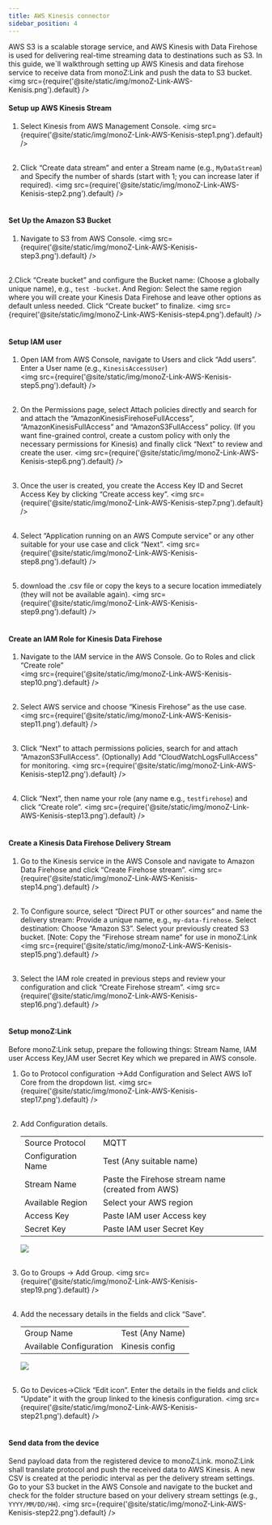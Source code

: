 ```yaml
---
title: AWS Kinesis connector 
sidebar_position: 4
---
```

AWS S3 is a scalable storage service, and AWS Kinesis with Data Firehose is used for delivering real-time streaming data to destinations such as S3. In this guide, we`ll walkthrough setting up AWS Kinesis and data firehose service to receive data from monoZ:Link and push the data to S3 bucket.
<img src={require('@site/static/img/monoZ-Link-AWS-Kenisis.png').default} />


#### Setup up AWS Kinesis Stream
1. Select Kinesis from AWS Management Console. 
    <img src={require('@site/static/img/monoZ-Link-AWS-Kenisis-step1.png').default} /><br /><br />
 

2. Click “Create data stream” and enter a Stream name (e.g., `MyDataStream`) and Specify the number of shards (start with 1; you can increase later if required).
    <img src={require('@site/static/img/monoZ-Link-AWS-Kenisis-step2.png').default} /><br /><br />

 

#### Set Up the Amazon S3 Bucket
1. Navigate to S3 from AWS Console. 
    <img src={require('@site/static/img/monoZ-Link-AWS-Kenisis-step3.png').default} /><br /><br />
 

2.Click “Create bucket” and configure the Bucket name: (Choose a globally unique name), e.g., `test -bucket`. And Region:  Select the same region where you will create your Kinesis Data Firehose and leave other options as default unless needed. Click “Create bucket” to finalize.
    <img src={require('@site/static/img/monoZ-Link-AWS-Kenisis-step4.png').default} /><br /><br />

#### Setup IAM user
1. Open IAM from AWS Console, navigate to Users and click “Add users”. Enter a User name (e.g., `KinesisAccessUser`)  
    <img src={require('@site/static/img/monoZ-Link-AWS-Kenisis-step5.png').default} /><br /><br />

2. On the Permissions page, select Attach policies directly and search for and attach the “AmazonKinesisFirehoseFullAccess”, “AmazonKinesisFullAccess” and “AmazonS3FullAccess” policy. (If you want fine-grained control, create a custom policy with only the necessary permissions for Kinesis) and finally click “Next” to review and create the user.
    <img src={require('@site/static/img/monoZ-Link-AWS-Kenisis-step6.png').default} /><br /><br />
 

3. Once the user is created, you create the Access Key ID and Secret Access Key by clicking “Create access key”.
    <img src={require('@site/static/img/monoZ-Link-AWS-Kenisis-step7.png').default} /><br /><br />
 

4. Select “Application running on an AWS Compute service” or any other suitable for your use case and click “Next”.
    <img src={require('@site/static/img/monoZ-Link-AWS-Kenisis-step8.png').default} /><br /><br />
 
 
5. download the .csv file or copy the keys to a secure location immediately (they will not be available again).
    <img src={require('@site/static/img/monoZ-Link-AWS-Kenisis-step9.png').default} /><br /><br />
 

#### Create an IAM Role for Kinesis Data Firehose
1. Navigate to the IAM service in the AWS Console. Go to Roles and click “Create role”  
    <img src={require('@site/static/img/monoZ-Link-AWS-Kenisis-step10.png').default} /><br /><br />

2. Select AWS service and choose “Kinesis Firehose” as the use case.
    <img src={require('@site/static/img/monoZ-Link-AWS-Kenisis-step11.png').default} /><br /><br />
 

3. Click “Next” to attach permissions policies, search for and attach “AmazonS3FullAccess”. (Optionally) Add “CloudWatchLogsFullAccess” for monitoring.
    <img src={require('@site/static/img/monoZ-Link-AWS-Kenisis-step12.png').default} /><br /><br />

4. Click “Next”, then name your role (any name e.g., `testfirehose`) and click “Create role”.
    <img src={require('@site/static/img/monoZ-Link-AWS-Kenisis-step13.png').default} /><br /><br />
 

#### Create a Kinesis Data Firehose Delivery Stream
1. Go to the Kinesis service in the AWS Console and navigate to Amazon Data Firehose and click “Create Firehose stream”.
    <img src={require('@site/static/img/monoZ-Link-AWS-Kenisis-step14.png').default} /><br /><br />

2. To Configure source, select “Direct PUT or other sources” and name the delivery stream: Provide a unique name, e.g., `my-data-firehose`. Select destination: Choose “Amazon S3”. Select your previously created S3 bucket. [Note: Copy the “Firehose stream name” for use in monoZ:Link
    <img src={require('@site/static/img/monoZ-Link-AWS-Kenisis-step15.png').default} /><br /><br />
 
 

3. Select the IAM role created in previous steps and review your configuration and click “Create Firehose stream”.
    <img src={require('@site/static/img/monoZ-Link-AWS-Kenisis-step16.png').default} /><br /><br />

#### Setup monoZ:Link
Before monoZ:Link setup, prepare the following things: Stream Name, IAM user Access Key,IAM user Secret Key which we prepared in AWS console.


1. Go to Protocol configuration →Add Configuration and Select AWS IoT Core from the dropdown list.
    <img src={require('@site/static/img/monoZ-Link-AWS-Kenisis-step17.png').default} /><br /><br />
 

2. Add Configuration details.
    <table>
        <tr><td>Source Protocol	</td><td>MQTT</td></tr>
        <tr><td>Configuration Name	</td><td>Test (Any suitable name)</td></tr>
        <tr><td>Stream Name	</td><td>Paste the Firehose stream name (created from AWS)</td></tr>
        <tr><td>Available Region	</td><td>Select your AWS region</td></tr>
        <tr><td>Access Key	</td><td>Paste IAM user Access key</td></tr>
        <tr><td>Secret Key	</td><td>Paste IAM user Secret Key</td></tr>
    </table>
    <img src={require('@site/static/img/monoZ-Link-AWS-Kenisis-step18.png').default} /><br /><br />

 

3. Go to Groups → Add Group.
    <img src={require('@site/static/img/monoZ-Link-AWS-Kenisis-step19.png').default} /><br /><br />
 

4. Add the necessary details in the fields and click “Save”.
    <table>
        <tr><td>Group Name	</td><td>Test (Any Name)</td></tr>
        <tr><td>Available Configuration	</td><td>Kinesis config</td></tr>
    </table>
    <img src={require('@site/static/img/monoZ-Link-AWS-Kenisis-step20.png').default} /><br /><br />

 

5. Go to Devices→Click “Edit icon”. Enter the details in the fields and
click “Update” it with the group linked to the kinesis configuration.
    <img src={require('@site/static/img/monoZ-Link-AWS-Kenisis-step21.png').default} /><br /><br />


#### Send data from the device
Send payload data from the registered device to monoZ:Link. monoZ:Link shall translate protocol and push the received data to AWS Kinesis. A new CSV is created at the periodic interval as per the delivery stream settings. Go to your S3 bucket in the AWS Console and navigate to the bucket and check for the folder structure based on your delivery stream settings (e.g., `YYYY/MM/DD/HH`). 
    <img src={require('@site/static/img/monoZ-Link-AWS-Kenisis-step22.png').default} /><br /><br />